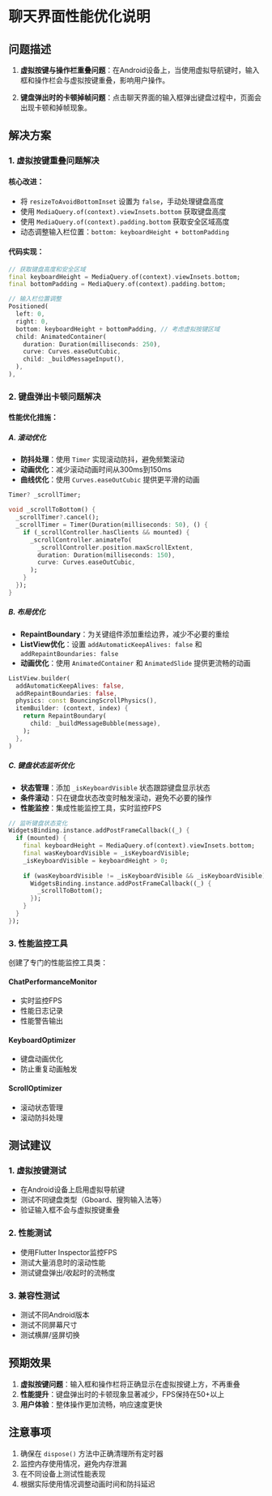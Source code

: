 # 聊天界面性能优化说明

## 问题描述

1. **虚拟按键与操作栏重叠问题**：在Android设备上，当使用虚拟导航键时，输入框和操作栏会与虚拟按键重叠，影响用户操作。

2. **键盘弹出时的卡顿掉帧问题**：点击聊天界面的输入框弹出键盘过程中，页面会出现卡顿和掉帧现象。

## 解决方案

### 1. 虚拟按键重叠问题解决

#### 核心改进：
- 将 `resizeToAvoidBottomInset` 设置为 `false`，手动处理键盘高度
- 使用 `MediaQuery.of(context).viewInsets.bottom` 获取键盘高度
- 使用 `MediaQuery.of(context).padding.bottom` 获取安全区域高度
- 动态调整输入栏位置：`bottom: keyboardHeight + bottomPadding`

#### 代码实现：
```dart
// 获取键盘高度和安全区域
final keyboardHeight = MediaQuery.of(context).viewInsets.bottom;
final bottomPadding = MediaQuery.of(context).padding.bottom;

// 输入栏位置调整
Positioned(
  left: 0,
  right: 0,
  bottom: keyboardHeight + bottomPadding, // 考虑虚拟按键区域
  child: AnimatedContainer(
    duration: Duration(milliseconds: 250),
    curve: Curves.easeOutCubic,
    child: _buildMessageInput(),
  ),
),
```

### 2. 键盘弹出卡顿问题解决

#### 性能优化措施：

##### A. 滚动优化
- **防抖处理**：使用 `Timer` 实现滚动防抖，避免频繁滚动
- **动画优化**：减少滚动动画时间从300ms到150ms
- **曲线优化**：使用 `Curves.easeOutCubic` 提供更平滑的动画

```dart
Timer? _scrollTimer;

void _scrollToBottom() {
  _scrollTimer?.cancel();
  _scrollTimer = Timer(Duration(milliseconds: 50), () {
    if (_scrollController.hasClients && mounted) {
      _scrollController.animateTo(
        _scrollController.position.maxScrollExtent,
        duration: Duration(milliseconds: 150),
        curve: Curves.easeOutCubic,
      );
    }
  });
}
```

##### B. 布局优化
- **RepaintBoundary**：为关键组件添加重绘边界，减少不必要的重绘
- **ListView优化**：设置 `addAutomaticKeepAlives: false` 和 `addRepaintBoundaries: false`
- **动画优化**：使用 `AnimatedContainer` 和 `AnimatedSlide` 提供更流畅的动画

```dart
ListView.builder(
  addAutomaticKeepAlives: false,
  addRepaintBoundaries: false,
  physics: const BouncingScrollPhysics(),
  itemBuilder: (context, index) {
    return RepaintBoundary(
      child: _buildMessageBubble(message),
    );
  },
)
```

##### C. 键盘状态监听优化
- **状态管理**：添加 `_isKeyboardVisible` 状态跟踪键盘显示状态
- **条件滚动**：只在键盘状态改变时触发滚动，避免不必要的操作
- **性能监控**：集成性能监控工具，实时监控FPS

```dart
// 监听键盘状态变化
WidgetsBinding.instance.addPostFrameCallback((_) {
  if (mounted) {
    final keyboardHeight = MediaQuery.of(context).viewInsets.bottom;
    final wasKeyboardVisible = _isKeyboardVisible;
    _isKeyboardVisible = keyboardHeight > 0;
    
    if (wasKeyboardVisible != _isKeyboardVisible && _isKeyboardVisible) {
      WidgetsBinding.instance.addPostFrameCallback((_) {
        _scrollToBottom();
      });
    }
  }
});
```

### 3. 性能监控工具

创建了专门的性能监控工具类：

#### ChatPerformanceMonitor
- 实时监控FPS
- 性能日志记录
- 性能警告输出

#### KeyboardOptimizer
- 键盘动画优化
- 防止重复动画触发

#### ScrollOptimizer
- 滚动状态管理
- 滚动防抖处理

## 测试建议

### 1. 虚拟按键测试
- 在Android设备上启用虚拟导航键
- 测试不同键盘类型（Gboard、搜狗输入法等）
- 验证输入框不会与虚拟按键重叠

### 2. 性能测试
- 使用Flutter Inspector监控FPS
- 测试大量消息时的滚动性能
- 测试键盘弹出/收起时的流畅度

### 3. 兼容性测试
- 测试不同Android版本
- 测试不同屏幕尺寸
- 测试横屏/竖屏切换

## 预期效果

1. **虚拟按键问题**：输入框和操作栏将正确显示在虚拟按键上方，不再重叠
2. **性能提升**：键盘弹出时的卡顿现象显著减少，FPS保持在50+以上
3. **用户体验**：整体操作更加流畅，响应速度更快

## 注意事项

1. 确保在 `dispose()` 方法中正确清理所有定时器
2. 监控内存使用情况，避免内存泄漏
3. 在不同设备上测试性能表现
4. 根据实际使用情况调整动画时间和防抖延迟 